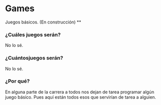 # Games
Juegos básicos. (En construcción)
**
###  ¿Cuáles juegos serán?
No lo sé.

### ¿Cuántosjuegos serán?
No lo sé.

### ¿Por qué?
En alguna parte de la carrera a todos nos dejan de tarea programar algún juego básico. Pues aquí están todos esos que servirían de tarea a alguien.
